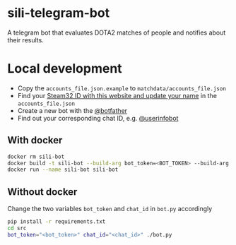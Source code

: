 # sili-telegram-bot

A telegram bot that evaluates DOTA2 matches of people and notifies about their results.

# Local development

- Copy the `accounts_file.json.example` to `matchdata/accounts_file.json`
- Find your [Steam32 ID with this website and update your name](https://steamid.xyz/) in the `accounts_file.json`
- Create a new bot with the [@botfather](https://t.me/botfather)
- Find out your corresponding chat ID, e.g. [@userinfobot](https://t.me/userinfobot)

## With docker

```bash
docker rm sili-bot
docker build -t sili-bot --build-arg bot_token=<BOT_TOKEN> --build-arg chat_id=<CHAT_ID> .
docker run --name sili-bot sili-bot
```

## Without docker

Change the two variables `bot_token` and `chat_id` in `bot.py` accordingly

```bash
pip install -r requirements.txt
cd src
bot_token="<bot_token>" chat_id="<chat_id>" ./bot.py
```
